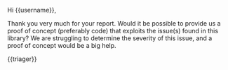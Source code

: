 Hi {{username}},

Thank you very much for your report. Would it be possible to provide us a proof of concept (preferably code) that exploits the issue(s) found in this library? We are struggling to determine the severity of this issue, and a proof of concept would be a big help.

{{triager}}